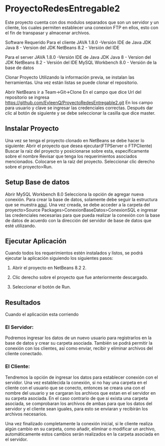 # ProyectoRedesEntregable2

Este proyecto cuenta con dos modulos separados que son un servidor y un cliente, los cuales permiten establecer una conexion FTP en ellos, esto con el fin de transpasar y almacenar archivos.

Software Requerido Para el cliente JAVA 1.8.0 -Versión IDE de Java JDK Java 8 - Version del JDK NetBeans 8.2 - Versión del IDE

Para el server JAVA 1.8.0 -Versión IDE de Java JDK Java 8 - Version del JDK NetBeans 8.2 - Versión del IDE MySQL Workbench 8.0 - Versión de la base de datos

Clonar Proyecto Utilizando la información previa, se instalan las herramientas. Una vez están listas se puede clonar el repositorio.

Abrir NetBeans ir a Team->Git->Clone En el campo que dice Url del repositorio se ingresa https://github.com/EyleenQ/ProyectoRedesEntregable2.git En los campo para usuario y clave se ingresar las credenciales correctas. Después dar clic al botón de siguiente y se debe seleccionar la casilla que dice master.


## Instalar Proyecto

Una vez se tenga el proyecto clonado en NetBeans se debe hacer lo siguiente: Abrir el proyecto que desea ejecutar(FTPServer o FTPCliente) Buscar la raíz del proyecto y posicionarse sobre esta, específicamente sobre el nombre Revisar que tenga los requerimientos asociados mencionados. Colocarse en la raíz del proyecto. Seleccionar clic derecho sobre el proyecto>Run.

## Setup Base de datos

Abrir MySQL Workbench 8.0 Selecciona la opción de agregar nueva conexión. Para crear la base de datos, solamente debe seguir la estructura que se muestra [aquí](https://github.com/EyleenQ/ProyectoRedesEntregable2/wiki/Script-Base-de-Datos).
Una vez creada, se debe acceder a la carpeta del proyecto>Source Packages>ConexionBaseDatos>ConexionSQL e ingresar las credenciales necesarias para que pueda realizar la conexión con la base de datos de acuerdo con la dirección del servidor de base de datos que esté utilizando.

## Ejecutar Aplicación

Cuando todos los requerimientos estén instalados y listos, se podrá ejecutar la aplicación siguiendo los siguientes pasos:

1. Abrir el proyecto en NetBeans 8.2 2. 

2. Clic derecho sobre el proyecto que fue anteriormente descargado.

3. Seleccionar el botón de Run.

## Resultados

Cuando el aplicación esta corriendo

### El Servidor:

Podremos ingresar los datos de un nuevo usuario para registrarlos en la base de datos y crear su carpeta asociada. También se podrá permitir la conexión con los clientes, así como enviar, recibir y eliminar archivos del cliente conectado.

### El Cliente:

Tendremos la opción de ingresar los datos para establecer conexión con el servidor. Una vez establecida la conexión, si no hay una carpeta en el cliente con el usuario que se conecto, entonces se creara una con el nombre del usuario y se cargaran los archivos que estan en el servidor en su carpeta asociada. En el caso contrario de que si exista una carpeta asociada, se comprobaran los archivos de ambas para que los datos del servidor y el cliente sean iguales, para esto se enviaran y recibirán los archivos necesarios.

Una vez finalizado completamente la conexión inicial, si le cliente realiza algún cambio en su carpeta, como añadir, eliminar o modificar un archivo, automáticamente estos cambios serán realizados en la carpeta asociada en el servidor.
